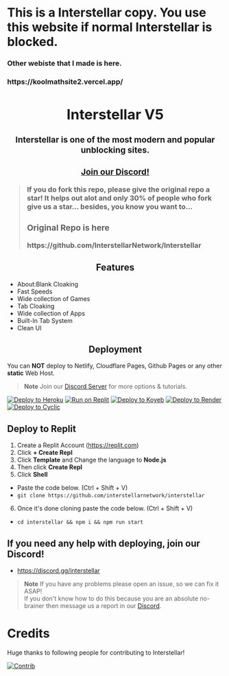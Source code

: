 <h1>This is a Interstellar copy. You use this website if normal Interstellar is blocked.</h1>                           

<h3>Other webiste that I made is here.</h3> <h3> https://koolmathsite2.vercel.app/

<div align="center">
    <h1>Interstellar V5</h1>
    <h3>Interstellar is one of the most modern and popular unblocking sites.</h3>
    
### [Join our Discord!](https://discord.gg/interstellar)
</div>

> **If you do fork this repo, please give the original repo a star! It helps out alot and only 30% of people who fork give us a star... besides, you know you want to...**
> <h3>Original Repo is here</h3> https://github.com/InterstellarNetwork/Interstellar

<h2 align="center">Features</h2>
<ul>
    <li>About:Blank Cloaking</li>
    <li>Fast Speeds</li>
    <li>Wide collection of Games</li>
    <li>Tab Cloaking</li>
    <li>Wide collection of Apps</li>
    <li>Built-In Tab System</li>
    <li>Clean UI</li>
</ul>

<h2 align="center">Deployment</h2>

You can **NOT** deploy to Netlify, Cloudflare Pages, Github Pages or any other **static** Web Host.

> **Note**
> Join our [Discord Server](https://discord.gg/interstellar) for more options & tutorials.

<a target="_blank" href="https://heroku.com/deploy/?template=https://github.com/interstellarnetwork/interstellar"><img alt="Deploy to Heroku" src="https://binbashbanana.github.io/deploy-buttons/buttons/remade/heroku.svg"></a>
<a target="_blank" href="https://replit.com/github/interstellarnetwork/interstellar"><img alt="Run on Replit" src="https://binbashbanana.github.io/deploy-buttons/buttons/remade/replit.svg"></a>
<a target="_blank" href="https://app.koyeb.com/deploy?type=git&repository=github.com/interstellarnetwork/interstellar"><img alt="Deploy to Koyeb" src="https://binbashbanana.github.io/deploy-buttons/buttons/remade/koyeb.svg"></a>
<a target="_blank" href="https://render.com/deploy?repo=https://github.com/InterstellarNetwork/IN-Render"><img alt="Deploy to Render" src="https://binbashbanana.github.io/deploy-buttons/buttons/remade/render.svg"></a>
<a target="_blank" href="https://app.cyclic.sh/api/app/deploy/interstellarnetwork/Interstellar"><img alt="Deploy to Cyclic" src="https://binbashbanana.github.io/deploy-buttons/buttons/remade/cyclic.svg"></a>

## Deploy to Replit
1. Create a Replit Account (https://replit.com)
2. Click **+ Create Repl**
3. Click **Template** and Change the language to **Node.js**
4. Then click **Create Repl**
5. Click **Shell**
- Paste the code below. (Ctrl + Shift + V)
- `git clone https://github.com/interstellarnetwork/interstellar`
6. Once it's done cloning paste the code below. (Ctrl + Shift + V)
- ``cd interstellar && npm i && npm run start``

## If you need any help with deploying, join our Discord!
- https://discord.gg/interstellar

> **Note**
> If you have any problems please open an issue, so we can fix it ASAP!<br>
> If you don't know how to do this because you are an absolute no-brainer then message us a report in our [Discord](https://discord.gg/interstellar).

# Credits
Huge thanks to following people for contributing to Interstellar!

[![Contrib](https://contrib.rocks/image?repo=InterstellarNetwork/Interstellar)](https://github.com/InterstellarNetwork/Interstellar/graphs/contributors)
